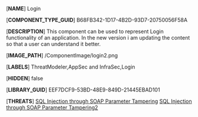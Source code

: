 [**NAME**]
Login

[**COMPONENT_TYPE_GUID**]
B68FB342-1D17-4B2D-93D7-20750056F58A

[**DESCRIPTION**]
This component can be used to represent Login functionality of an application. In the new version i am updating the content so that a user can understand it better.

[**IMAGE_PATH**]
/ComponentImage/login2.png

[**LABELS**]
ThreatModeler,AppSec and InfraSec,Login

[**HIDDEN**]
false

[**LIBRARY_GUID**]
EEF7DCF9-53BD-48E9-849D-21445EBAD101

[**THREATS**]
[SQL Injection through SOAP Parameter Tampering](Threats/65F5CF6F-6076-4AB3-A62A-F23E8BDECA9D_en.md)
[SQL Injection through SOAP Parameter Tampering2](Threats/65F5CF6F-6076-4AB3-A62A-F23E8BDECA9D_en.md)

